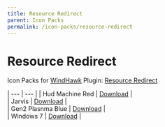 ```yaml
---
title: Resource Redirect
parent: Icon Packs
permalink: /icon-packs/resource-redirect
---
```


Resource Redirect
=============================
Icon Packs for [WindHawk](https://windhawk.net/) Plugin: [Resource Redirect](https://windhawk.net/mods/icon-resource-redirect)


| --- | --- |
| Hud Machine Red | [Download][HudMachineRed] |  
| Jarvis | [Download][Jarvis] |  
| Gen2 Plasnma Blue | [Download][PlasmaBlue] |  
| Windows 7 | [Download][Win7] | 

[Win7]: https://gitlab.com/the-back-room/resource-redirect/-/tree/main/Icon%20Packs/Windows%207
[PlasmaBlue]: https://gitlab.com/the-back-room/resource-redirect/-/archive/main/resource-redirect-main.zip?path=Icon%20Packs/Plasma%20Blue%20V2
[Jarvis]: https://gitlab.com/the-back-room/resource-redirect/-/archive/main/resource-redirect-main.zip?path=Icon%20Packs/Jarvis
[HudMachineRed]: https://gitlab.com/the-back-room/resource-redirect/-/archive/main/resource-redirect-main.zip?path=Icon%20Packs/HUD-Machine-Red